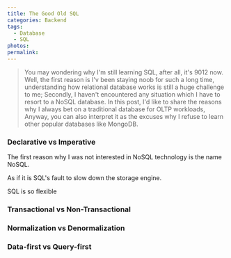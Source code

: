 ```yaml
---
title: The Good Old SQL
categories: Backend
tags: 
  - Database
  - SQL
photos:
permalink:
---
```


> You may wondering why I'm still learning SQL, after all, it's 9012 now. Well, the first reason is I'v been staying noob for such a long time, understanding how relational database works is still a huge challenge to me; Secondly, I haven't encountered any situation which I have to resort to a NoSQL database. In this post, I'd like to share the reasons why I always bet on a traditional database for OLTP workloads, Anyway, you can also interpret it as the excuses why I refuse to learn other popular databases like MongoDB.

### Declarative vs Imperative
The first reason why I was not interested in NoSQL technology is the name NoSQL. 

As if it is SQL's fault to slow down the storage engine.


SQL is so flexible

### Transactional vs Non-Transactional

### Normalization vs Denormalization

### Data-first vs Query-first







